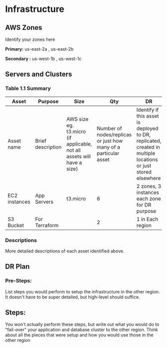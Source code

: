 # Infrastructure

## AWS Zones
Identify your zones here

**Primary:** us-east-2a , us-east-2b

**Secondary :** us-west-1b , us-west-1c

## Servers and Clusters

### Table 1.1 Summary
| Asset      | Purpose           | Size                                                                   | Qty                                                             | DR                                                                                                           |
|------------|-------------------|------------------------------------------------------------------------|-----------------------------------------------------------------|--------------------------------------------------------------------------------------------------------------|
| Asset name | Brief description | AWS size eg. t3.micro (if applicable, not all assets will have a size) | Number of nodes/replicas or just how many of a particular asset | Identify if this asset is deployed to DR, replicated, created in multiple locations or just stored elsewhere |
| EC2 instances |  App Servers  |     t3.micro                       |     6                               |    2 zones, 3 instances each zone for DR purpose                |
|S3 Bucket|  For Terraform |   |  2 |      1 in Each region  |


### Descriptions
More detailed descriptions of each asset identified above.

## DR Plan
### Pre-Steps:
List steps you would perform to setup the infrastructure in the other region. It doesn't have to be super detailed, but high-level should suffice.

## Steps:
You won't actually perform these steps, but write out what you would do to "fail-over" your application and database cluster to the other region. Think about all the pieces that were setup and how you would use those in the other region
